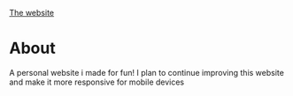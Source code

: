 <a href="https://sp7n0.github.io/Company.github.io/" target="_blank">The website</a>
<h1>About</h1>
A personal website i made for fun! I plan to continue improving this website and make it more responsive for mobile devices

